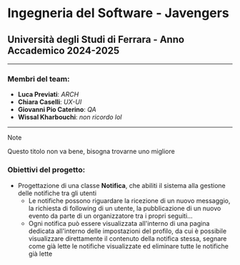 # Ingegneria del Software - Javengers
## Università degli Studi di Ferrara - Anno Accademico 2024-2025

<hr>

### Membri del team:
* **Luca Previati**: *ARCH*
* **Chiara Caselli**: *UX-UI*
* **Giovanni Pio Caterino**: *QA*
* **Wissal Kharbouchi**: *non ricordo lol*

<hr>

>[!NOTE]
> Questo titolo non va bene, bisogna trovarne uno migliore
### Obiettivi del progetto: 
* Progettazione di una classe **Notifica**, che abiliti il sistema alla gestione delle notifiche tra gli utenti
    * Le notifiche possono riguardare la ricezione di un nuovo messaggio, la richiesta di following di un utente, la pubblicazione di un nuovo evento da parte di un organizzatore tra i propri seguiti...
    * Ogni notifica può essere visualizzata all'interno di una pagina dedicata all'interno delle impostazioni del profilo, da cui è possibile visualizzare direttamente il contenuto della notifica stessa, segnare come già lette le notifiche visualizzate ed eliminare tutte le notifiche già lette